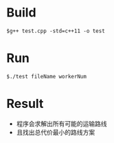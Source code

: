 # Build

```shell
$g++ test.cpp -std=c++11 -o test
```

# Run

```shell
$./test fileName workerNum
```

# Result
+ 程序会求解出所有可能的运输路线
+ 且找出总代价最小的路线方案

